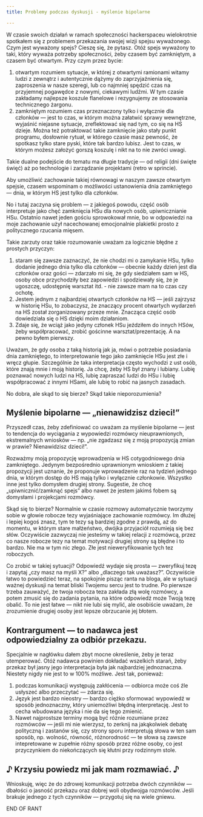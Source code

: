 ```yaml
---
title: Problemy podczas dyskusji - myślenie bipolarne 

---
```


W czasie swoich działań w ramach społeczności hackerspaceu wielokrotnie spotkałem się z problemem przekazania swojej wizji spejsu wyważonego. Czym jest wyważony spejs? Cieszę się, że pytasz. Otóż spejs wyważony to taki, który wyważa potrzeby społeczności, żeby czasem być zamkniętym, a czasem być otwartym. Przy czym przez bycie:

1. otwartym rozumiem sytuacje, w której z otwartymi ramionami witamy ludzi z zewnątrz i autentycznie dążymy do zaprzyjaźnienia się, zaproszenia w nasze szeregi, lub co najmniej spędzić czas na przyjemnej pogawędce z nowymi, ciekawymi ludźmi. W tym czasie zakładamy najlepsze koszule flanelowe i rezygnujemy ze stosowania technicznego żargonu.
2. zamkniętym rozumiem czas przeznaczony tylko i wyłącznie dla członków — jest to czas, w którym można załatwić sprawy wewnętrzne, wyjaśnić niejasne sytuacje, zreflektować się nad tym, co się na HS dzieje. Można też potraktować takie zamknięcie jako stały punkt programu, dosłownie rytuał, w którego czasie masz pewność, że spotkasz tylko stare pyski, które tak bardzo lubisz. Jest to czas, w którym możesz założyć gorszą koszulę i nikt na to nie zwróci uwagi.

Takie dualne podejście do tematu ma długie tradycje — od religii (dni święte święć) aż po technologie i zarządzanie projektami (retro w sprincie).

Aby umożliwić zachowanie takiej równowagi w naszym zawsze otwartym spejsie, czasem wspominam o możliwości ustanowienia dnia zamkniętego — dnia, w którym HS jest tylko dla członków.

No i tutaj zaczyna się problem — z jakiegoś powodu, część osób interpretuje jako chęć zamknięcia HSu dla nowych osób, upiwnicznianie HSu. Ostatnio nawet jeden gościu sprowokował mnie, bo w odpowiedzi na moje zachowanie użył nacechowanej emocjonalnie plakietki prosto z politycznego rzucania mięsem.

Takie zarzuty oraz takie rozumowanie uważam za logicznie błędne z prostych przyczyn:

1. staram się zawsze zaznaczyć, że nie chodzi mi o zamykanie HSu, tylko dodanie jednego dnia tylko dla członków — obecnie każdy dzień jest dla członków oraz gości — zdarzało mi się, że gdy siedziałem sam w HS, osoby obce przychodziły bez zapowiedzi i spodziewały się, że je ugoszczę, udostępnię warsztat itd. - nie zawsze mam na to czas czy ochotę.
2. Jestem jednym z najbardziej otwartych członków na HS — jeśli zajrzysz w historię HSu, to zobaczysz, że znaczący procent otwartych wydarzeń na HS został zorganizowany przeze mnie. Znacząca część osób dowiedziała się o HS dzięki moim działaniom.
3. Zdaje się, że wciąż jako jedyny członek HSu jeździłem do innych HSów, żeby współpracować, zrobić gościnne warsztat/prezentację. A na pewno byłem pierwszy.

Uważam, że gdy osoba z taką historią jak ja, mówi o potrzebie posiadania dnia zamkniętego, to interpretowanie tego jako zamknięcie HSu jest złe i wręcz głupie. Szczególnie że taka interpretacja często wychodzi z ust osób, które znają mnie i moją historię. Ja chcę, żeby HS był znany i lubiany. Lubię poznawać nowych ludzi na HS, lubię zapraszać ludzi do HSu i lubię współpracować z innymi HSami, ale lubię to robić na jasnych zasadach.

No dobra, ale skąd to się bierze? Skąd takie nieporozumienia?

## Myślenie bipolarne — „nienawidzisz dzieci!”

Przyszedł czas, żeby zdefiniować co uważam za myślenie bipolarne — jest to tendencja do wyciągania z wypowiedzi rozmówcy nieuprawnionych, ekstremalnych wniosków — np. „nie zgadzasz się z moją propozycją zmian w prawie? Nienawidzisz dzieci!”.

Rozważmy moją propozycję wprowadzenia w HS cotygodniowego dnia zamkniętego. Jedynym bezpośrednio uprawnionym wnioskiem z takiej propozycji jest uznanie, że proponuje wprowadzenie raz na tydzień jednego dnia, w którym dostęp do HS mają tylko i wyłącznie członkowie. Wszystko inne jest tylko domysłem drugiej strony. Sugestie, że chcę „upiwnicznić/zamknąć spejs” albo nawet że jestem jakimś fobem są domysłami i projekcjami rozmówcy.

Skąd się to bierze? Normalnie w czasie rozmowy automatycznie tworzymy sobie w głowie robocze tezy wyjaśniające zachowanie rozmówcy. Im dłużej i lepiej kogoś znasz, tym te tezy są bardziej zgodne z prawdą, aż do momentu, w którym stare małżeństwo, dwójka przyjaciół rozumieją się bez słów. Oczywiście zazwyczaj nie jesteśmy w takiej relacji z rozmówcą, przez co nasze robocze tezy na temat motywacji drugiej strony są błędne i to bardzo. Nie ma w tym nic złego. Złe jest nieweryfikowanie tych tez roboczych.

Co zrobić w takiej sytuacji? Odpowiedź wydaje się prosta — zweryfikuj tezę i zapytaj „czy masz na myśli X?” albo „dlaczego tak uważasz?”. Oczywiście łatwo to powiedzieć teraz, na spokojnie pisząc ranta na bloga, ale w sytuacji ważnej dyskusji na temat bliski Twojemu sercu jest to trudne. Po pierwsze trzeba zauważyć, że twoja robocza teza zakłada złą wolę rozmówcy, a potem zmusić się do zadania pytania, na które odpowiedź może Twoją tezę obalić. To nie jest łatwe — nikt nie lubi się mylić, ale osobiście uważam, że zrozumienie drugiej osoby jest lepsze obrzucanie jej błotem.

## Kontrargument — to nadawca jest odpowiedzialny za odbiór przekazu.

Specjalnie w nagłówku dałem zbyt mocne określenie, żeby je teraz utemperować. Otóż nadawca powinien dokładać wszelkich starań, żeby przekaz był jasny jego interpretacja była jak najbardziej jednoznaczna. Niestety nigdy nie jest to w 100% możliwe. Jest tak, ponieważ:

1. podczas komunikacji występują zakłócenia — odbiorca może coś źle usłyszeć albo przeczytać — zdarza się.
2. Język jest bardzo nieostry — bardzo ciężko sformować wypowiedź w sposób jednoznaczny, który uniemożliwi błędną interpretację. Jest to cecha wbudowana języka i nie da się tego zmienić.
3. Nawet najprostsze terminy mogą być różnie rozumiane przez rozmówców — jeśli mi nie wierzysz, to zerknij na jakąkolwiek debatę polityczną i zastanów się, czy strony sporu interpretują słowa w ten sam sposób, np. wolność, równość, różnorodność — te słowa są zawsze intepretowane w zupełnie różny sposób przez różne osoby, co jest przyczynkiem do niekończących się kłutni przy rodzinnym stole.

## ♪ Krzysiu powiedz mi jak mam rozmawiać. ♪

Wnioskuję, więc że do zdrowej komunikacji potrzeba dwóch czynników — dbałości o jasność przekazu oraz dobrej woli obydwojga rozmówców. Jeśli brakuje jednego z tych czynników — przygotuj się na wiele gniewu.

END OF RANT


